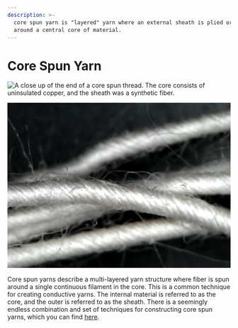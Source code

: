 ```yaml
---
description: >-
  core spun yarn is "layered" yarn where an external sheath is plied or braided
  around a central core of material.
---
```


# Core Spun Yarn

![A close up of the end of a core spun thread. The core consists of uninsulated copper, and the sheath was a synthetic fiber.](../.gitbook/assets/screen-shot-2020-07-27-at-1.42.12-pm.png)

![closeup of the synthetic sheath spun around the core.](../.gitbook/assets/screen-shot-2020-07-27-at-1.55.11-pm.png)

Core spun yarns describe a multi-layered yarn structure where fiber is spun around a single continuous filament in the core. This is a common technique for creating conductive yarns. The internal material is referred to as the core, and the outer is referred to as the sheath. There is a seemingly endless combination and set of techniques for constructing core spun yarns, which you can find [here](https://www.sciencedirect.com/topics/engineering/core-spun-yarn).

